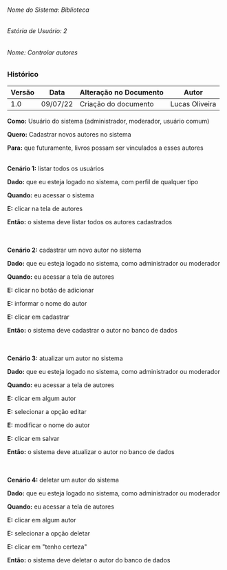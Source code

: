 

###### Nome do Sistema: Biblioteca
###### Estória de Usuário: 2
###### Nome: Controlar autores

### Histórico
|**Versão**|**Data**|**Alteração no Documento**|**Autor**|
|------|----|---------|-----|
|1.0|09/07/22|Criação do documento|Lucas Oliveira|



**Como:** Usuário do sistema (administrador, moderador, usuário comum)

**Quero:** Cadastrar novos autores no sistema

**Para:** que futuramente, livros possam ser vinculados a esses autores 
<br>
<br>


**Cenário 1:** listar todos os usuários

**Dado:** que eu esteja logado no sistema, com perfil de qualquer tipo

**Quando:** eu acessar o sistema

**E:** clicar na tela de autores

**Então:** o sistema deve listar todos os autores cadastrados<br>
<br>
<br>


**Cenário 2:** cadastrar um novo autor no sistema

**Dado:** que eu esteja logado no sistema, como administrador ou moderador

**Quando:** eu acessar a tela de autores

**E:** clicar no botão de adicionar

**E:** informar o nome do autor

**E:** clicar em cadastrar

**Então:** o sistema deve cadastrar o autor no banco de dados<br>
<br>
<br>


**Cenário 3:** atualizar um autor no sistema

**Dado:** que eu esteja logado no sistema, como administrador ou moderador

**Quando:** eu acessar a tela de autores

**E:** clicar em algum autor

**E:** selecionar a opção editar

**E:** modificar o nome do autor

**E:** clicar em salvar

**Então:** o sistema deve atualizar o autor no banco de dados<br>
<br>
<br>


**Cenário 4:** deletar um autor do sistema

**Dado:** que eu esteja logado no sistema, como administrador ou moderador

**Quando:** eu acessar a tela de autores

**E:** clicar em algum autor

**E:** selecionar a opção deletar

**E:** clicar em "tenho certeza"

**Então:** o sistema deve deletar o autor do banco de dados<br>
<br>
<br>


